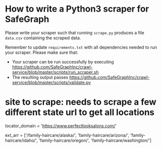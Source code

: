 # How to write a Python3 scraper for SafeGraph

Please write your scraper such that running `scrape.py` produces a file `data.csv` containing the scraped data.

Remember to update `requirements.txt` with all dependencies needed to run your scraper. 
Please make sure that:
* Your scraper can be run successfully by executing https://github.com/SafeGraphInc/crawl-service/blob/master/scripts/run_scraper.sh 
* The resulting output passes https://github.com/SafeGraphInc/crawl-service/blob/master/scripts/validate.py


# site to scrape: needs to scrape a few different state url to get all locations
locator_domain = 'https://www.perfectlooksalons.com/' 

ext_arr = ['/family-haircare/alaska/', 'family-haircare/arizona/', 'family-haircare/idaho/', 'family-haircare/oregon/', 'family-haircare/washington/']



